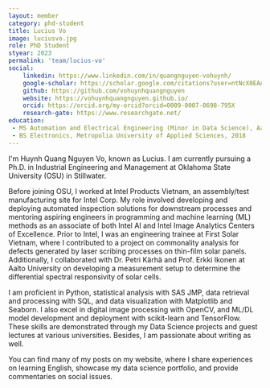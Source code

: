 ```yaml
---
layout: member
category: phd-student
title: Lucius Vo
image: luciusvo.jpg
role: PhD Student
styear: 2023
permalink: 'team/lucius-vo'
social:
    linkedin: https://www.linkedin.com/in/quangnguyen-vohuynh/
    google-scholar: https://scholar.google.com/citations?user=ntNcX0EAAAAJ&hl=en
    github: https://github.com/vohuynhquangnguyen
    website: https://vohuynhquangnguyen.github.io/
    orcid: https://orcid.org/my-orcid?orcid=0009-0007-0698-795X
    research-gate: https://www.researchgate.net/
education:
 - MS Automation and Electrical Engineering (Minor in Data Science), Aalto University, 2020
 - BS Electronics, Metropolia University of Applied Sciences, 2018
---
```


I'm Huynh Quang Nguyen Vo, known as Lucius. I am currently pursuing a Ph.D. in Industrial Engineering and Management at Oklahoma State University (OSU) in Stillwater.

Before joining OSU, I worked at Intel Products Vietnam, an assembly/test manufacturing site for Intel Corp. My role involved developing and deploying automated inspection solutions for downstream processes and mentoring aspiring engineers in programming and machine learning (ML) methods as an associate of both Intel AI and Intel Image Analytics Centers of Excellence. Prior to Intel, I was an engineering trainee at First Solar Vietnam, where I contributed to a project on commonality analysis for defects generated by laser scribing processes on thin-film solar panels. Additionally, I collaborated with Dr. Petri Kärhä and Prof. Erkki Ikonen at Aalto University on developing a measurement setup to determine the differential spectral responsivity of solar cells.

I am proficient in Python, statistical analysis with SAS JMP, data retrieval and processing with SQL, and data visualization with Matplotlib and Seaborn. I also excel in digital image processing with OpenCV, and ML/DL model development and deployment with scikit-learn and TensorFlow. These skills are demonstrated through my Data Science projects and guest lectures at various universities. Besides, I am passionate about writing as well. 

You can find many of my posts on my website, where I share experiences on learning English, showcase my data science portfolio, and provide commentaries on social issues.






